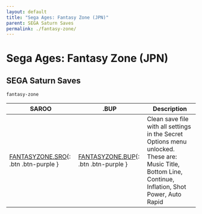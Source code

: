 ```yaml
---
layout: default
title: "Sega Ages: Fantasy Zone (JPN)"
parent: SEGA Saturn Saves
permalink: ./fantasy-zone/
---
```

# Sega Ages: Fantasy Zone (JPN)

## SEGA Saturn Saves

`fantasy-zone`

| SAROO | .BUP | Description |
|------|----------|-------------|
| [FANTASYZONE.SRO](FANTASYZONE.SRO){: .btn .btn-purple } | [FANTASYZONE.BUP](FANTASYZONE.BUP){: .btn .btn-purple } | Clean save file with all settings in the Secret Options menu unlocked. These are: Music Title, Bottom Line, Continue, Inflation, Shot Power, Auto Rapid |
